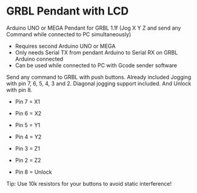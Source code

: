 # GRBL Pendant with LCD
Arduino UNO or MEGA Pendant for GRBL 1.1f (Jog X Y Z and send any Command while connected to PC simultaneously)  

* Requires second Arduino UNO or MEGA  
* Only needs Serial TX from pendant Arduino to Serial RX on GRBL Arduino connected  
* Can be used while connected to PC with Gcode sender software  

Send any command to GRBL with push buttons. 
Already included Jogging with pin 7, 6, 5, 4, 3 and 2. Diagonal jogging support included.
And Unlock with pin 8.

* Pin 7 = X1  
* Pin 6 = X2  
* Pin 5 = Y1  
* Pin 4 = Y2  
* Pin 3 = Z1  
* Pin 2 = Z2  

* Pin 8 = Unlock


Tip: Use 10k resistors for your buttons to avoid static interference!
